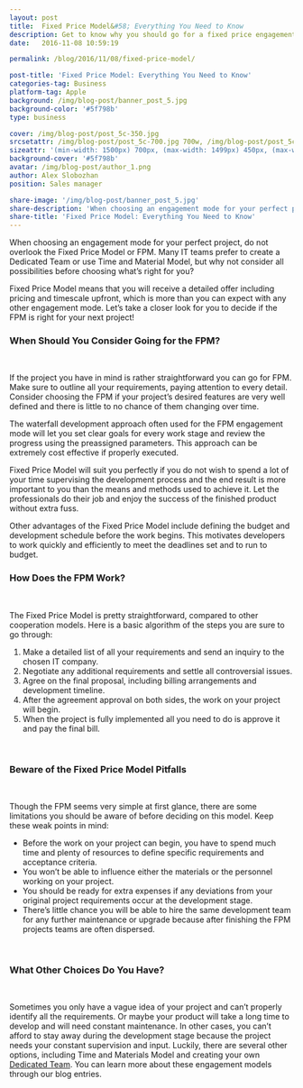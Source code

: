 ```yaml
---
layout: post
title:  Fixed Price Model&#58; Everything You Need to Know
description: Get to know why you should go for a fixed price engagement model, how it works and what its advantages and weak points are.
date:   2016-11-08 10:59:19

permalink: /blog/2016/11/08/fixed-price-model/

post-title: 'Fixed Price Model: Everything You Need to Know'
categories-tag: Business
platform-tag: Apple
background: /img/blog-post/banner_post_5.jpg
background-color: '#5f798b'
type: business

cover: /img/blog-post/post_5c-350.jpg
srcsetattr: /img/blog-post/post_5c-700.jpg 700w, /img/blog-post/post_5c-450.jpg 450w, /img/blog-post/post_5c-350.jpg 350w
sizeattr: '(min-width: 1500px) 700px, (max-width: 1499px) 450px, (max-width: 1000px) 350px, 700px'
background-cover: '#5f798b'
avatar: /img/blog-post/author_1.png
author: Alex Slobozhan
position: Sales manager

share-image: '/img/blog-post/banner_post_5.jpg'
share-description: 'When choosing an engagement mode for your perfect project, do not overlook the Fixed Price Model or FPM. Many IT teams prefer to create a Dedicated Team or use Time and Material Model, but why not consider all possibilities before choosing what’s right for you?'
share-title: 'Fixed Price Model: Everything You Need to Know'
---
```


<div class="post-body p-t-6rem">
    <p>When choosing an engagement mode for your perfect project, do not overlook the Fixed Price Model or FPM. Many IT teams prefer to create a Dedicated Team or use Time and Material Model, but why not consider all possibilities before choosing what’s right for you?</p>
    <p>Fixed Price Model means that you will receive a detailed offer including pricing and timescale upfront, which is more than you can expect with any other engagement mode. Let’s take a closer look for you to decide if the FPM is right for your next project!</p>
    <h3>When Should You Consider Going for the FPM?</h3><br>
    <p>If the project you have in mind is rather straightforward you can go for FPM. Make sure to outline all your requirements, paying attention to every detail. Consider choosing the FPM if your project’s desired features are very well defined and there is little to no chance of them changing over time.</p>
    <p>The waterfall development approach often used for the FPM engagement mode will let you set clear goals for every work stage and review the progress using the preassigned parameters. This approach can be extremely cost effective if properly executed.</p>
    <p>Fixed Price Model will suit you perfectly if you do not wish to spend a lot of your time supervising the development process and the end result is more important to you than the means and methods used to achieve it. Let the professionals do their job and enjoy the success of the finished product without extra fuss.</p>
    <p>Other advantages of the Fixed Price Model include defining the budget and development schedule before the work begins. This motivates developers to work quickly and efficiently to meet the deadlines set and to run to budget.</p>
    <h3>How Does the FPM Work?</h3><br>
    <p>The Fixed Price Model is pretty straightforward, compared to other cooperation models. Here is a basic algorithm of the steps you are sure to go through:</p>
    <ol>
        <li>Make a detailed list of all your requirements and send an inquiry to the chosen IT company.</li>
        <li>Negotiate any additional requirements and settle all controversial issues.</li>
        <li>Agree on the final proposal, including billing arrangements and development timeline.</li>
        <li>After the agreement approval on both sides, the work on your project will begin.</li>
        <li>When the project is fully implemented all you need to do is approve it and pay the final bill.</li>
    </ol><br>
    <h3>Beware of the Fixed Price Model Pitfalls</h3><br>
    <p>Though the FPM seems very simple at first glance, there are some limitations you should be aware of before deciding on this model. Keep these weak points in mind:</p>
    <ul>
        <li>Before the work on your project can begin, you have to spend much time and plenty of resources to define specific requirements and acceptance criteria.</li>
        <li>You won’t be able to influence either the materials or the personnel working on your project.</li>
        <li>You should be ready for extra expenses if any deviations from your original project requirements occur at the development stage.</li>
        <li>There’s little chance you will be able to hire the same development team for any further maintenance or upgrade because after finishing the FPM projects teams are often dispersed.</li>
    </ul><br>
    <h3>What Other Choices Do You Have?</h3><br>
    <p>Sometimes you only have a vague idea of your project and can’t properly identify all the requirements. Or maybe your product will take a long time to develop and will need constant maintenance. In other cases, you can’t afford to stay away during the development stage because the project needs your constant supervision and input. Luckily, there are several other options, including Time and Materials Model and creating your own <a href="/blog/2016/10/17/is-dedicated-team-the-perfect-one-for-you/">Dedicated Team</a>. You can learn more about these engagement models through our blog entries.</p>
</div>